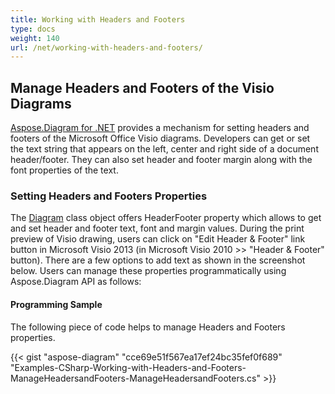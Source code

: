 ```yaml
---
title: Working with Headers and Footers
type: docs
weight: 140
url: /net/working-with-headers-and-footers/
---
```


## **Manage Headers and Footers of the Visio Diagrams**
[Aspose.Diagram for .NET](https://products.aspose.com/diagram/net) provides a mechanism for setting headers and footers of the Microsoft Office Visio diagrams. Developers can get or set the text string that appears on the left, center and right side of a document header/footer. They can also set header and footer margin along with the font properties of the text.
### **Setting Headers and Footers Properties**
The [Diagram](http://www.aspose.com/api/net/diagram/aspose.diagram/diagram) class object offers HeaderFooter property which allows to get and set header and footer text, font and margin values. During the print preview of Visio drawing, users can click on "Edit Header & Footer" link button in Microsoft Visio 2013 (in Microsoft Visio 2010 >> "Header & Footer" button). There are a few options to add text as shown in the screenshot below. Users can manage these properties programmatically using Aspose.Diagram API as follows:
#### **Programming Sample**
The following piece of code helps to manage Headers and Footers properties.

{{< gist "aspose-diagram" "cce69e51f567ea17ef24bc35fef0f689" "Examples-CSharp-Working-with-Headers-and-Footers-ManageHeadersandFooters-ManageHeadersandFooters.cs" >}}
